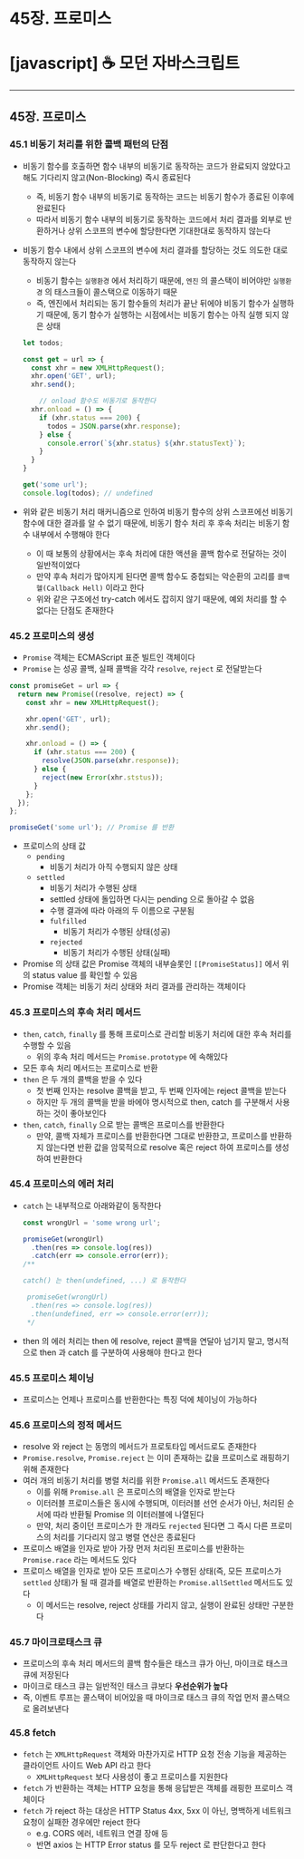 # 45장. 프로미스

# [javascript] ☕ 모던 자바스크립트

---

## 45장. 프로미스

### 45.1 비동기 처리를 위한 콜백 패턴의 단점

- 비동기 함수를 호출하면 함수 내부의 비동기로 동작하는 코드가 완료되지 않았다고 해도 기다리지 않고(Non-Blocking) 즉시 종료된다
    - 즉, 비동기 함수 내부의 비동기로 동작하는 코드는 비동기 함수가 종료된 이후에 완료된다
    - 따라서 비동기 함수 내부의 비동기로 동작하는 코드에서 처리 결과를 외부로 반환하거나 상위 스코프의 변수에 할당한다면 기대한대로 동작하지 않는다
- 비동기 함수 내에서 상위 스코프의 변수에 처리 결과를 할당하는 것도 의도한 대로 동작하지 않는다
    - 비동기 함수는 `실행환경` 에서 처리하기 때문에, `엔진` 의 콜스택이 비어야만 `실행환경` 의 태스크들이 콜스택으로 이동하기 때문
    - 즉, 엔진에서 처리되는 동기 함수들의 처리가 끝난 뒤에야 비동기 함수가 실행하기 때문에, 동기 함수가 실행하는 시점에서는 비동기 함수는 아직 실행 되지 않은 상태
    
    ```jsx
    let todos;
    
    const get = url => {
      const xhr = new XMLHttpRequest();
      xhr.open('GET', url);
      xhr.send();
    
    	// onload 함수도 비동기로 동작한다
      xhr.onload = () => {
        if (xhr.status === 200) {
          todos = JSON.parse(xhr.response);
        } else {
          console.error(`${xhr.status} ${xhr.statusText}`);
        }
      }
    }
    
    get('some url');
    console.log(todos); // undefined
    ```
    
- 위와 같은 비동기 처리 매커니즘으로 인하여 비동기 함수의 상위 스코프에선 비동기 함수에 대한 결과를 알 수 없기 때문에, 비동기 함수 처리 후 후속 처리는 비동기 함수 내부에서 수행해야 한다
    - 이 때 보통의 상황에서는 후속 처리에 대한 액션을 콜백 함수로 전달하는 것이 일반적이었다
    - 만약 후속 처리가 많아지게 된다면 콜백 함수도 중첩되는 악순환의 고리를 `콜백 헬(Callback Hell)` 이라고 한다
    - 위와 같은 구조에선 try-catch 에서도 잡히지 않기 때문에, 예외 처리를 할 수 없다는 단점도 존재한다

### 45.2 프로미스의 생성

- `Promise` 객체는 ECMAScript 표준 빌트인 객체이다
- `Promise` 는 성공 콜백, 실패 콜백을 각각 `resolve`, `reject` 로 전달받는다

```jsx
const promiseGet = url => {
  return new Promise((resolve, reject) => {
    const xhr = new XMLHttpRequest();

    xhr.open('GET', url);
    xhr.send();

    xhr.onload = () => {
      if (xhr.status === 200) {
        resolve(JSON.parse(xhr.response));
      } else {
        reject(new Error(xhr.ststus));
      }
    };
  });
};

promiseGet('some url'); // Promise 를 반환
```

- 프로미스의 상태 값
    - `pending`
        - 비동기 처리가 아직 수행되지 않은 상태
    - `settled`
        - 비동기 처리가 수행된 상태
        - settled 상태에 돌입하면 다시는 pending 으로 돌아갈 수 없음
        - 수행 결과에 따라 아래의 두 이름으로 구분됨
        - `fulfilled`
            - 비동기 처리가 수행된 상태(성공)
        - `rejected`
            - 비동기 처리가 수행된 상태(실패)
- Promise 의 상태 값은 Promise 객체의 내부슬롯인 `[[PromiseStatus]]` 에서 위의 status value 를 확인할 수 있음
- Promise 객체는 비동기 처리 상태와 처리 결과를 관리하는 객체이다

### 45.3 프로미스의 후속 처리 메서드

- `then`, `catch`, `finally` 를 통해 프로미스로 관리할 비동기 처리에 대한 후속 처리를 수행할 수 있음
    - 위의 후속 처리 메서드는 `Promise.prototype` 에 속해있다
- 모든 후속 처리 메서드는 프로미스로 반환
- `then` 은 두 개의 콜백을 받을 수 있다
    - 첫 번째 인자는 resolve 콜백을 받고, 두 번째 인자에는 reject 콜백을 받는다
    - 하지만 두 개의 콜백을 받을 바에야 명시적으로 then, catch 를 구분해서 사용하는 것이 좋아보인다
- `then`, `catch`, `finally` 으로 받는 콜백은 프로미스를 반환한다
    - 만약, 콜백 자체가 프로미스를 반환한다면 그대로 반환한고, 프로미스를 반환하지 않는다면 반환 값을 암묵적으로 resolve 혹은 reject 하여 프로미스를 생성하여 반환한다

### 45.4 프로미스의 에러 처리

- `catch` 는 내부적으로 아래와같이 동작한다
    
    ```jsx
    const wrongUrl = 'some wrong url';
    
    promiseGet(wrongUrl)
      .then(res => console.log(res))
      .catch(err => console.error(err));
    /**
    
    catch() 는 then(undefined, ...) 로 동작한다
    
     promiseGet(wrongUrl)
      .then(res => console.log(res))
      .then(undefined, err => console.error(err));
     */
    ```
    
- then 의 에러 처리는 then 에 resolve, reject 콜백을 연달아 넘기지 말고, 명시적으로 then 과 catch 를 구분하여 사용해야 한다고 한다

### 45.5 프로미스 체이닝

- 프로미스는 언제나 프로미스를 반환한다는 특징 덕에 체이닝이 가능하다

### 45.6 프로미스의 정적 메서드

- resolve 와 reject 는 동명의 메서드가 프로토타입 메서드로도 존재한다
- `Promise.resolve`, `Promise.reject` 는 이미 존재하는 값을 프로미스로 래핑하기 위해 존재한다
- 여러 개의 비동기 처리를 병렬 처리를 위한 `Promise.all` 메서드도 존재한다
    - 이를 위해 `Promise.all` 은 프로미스의 배열을 인자로 받는다
    - 이터러블 프로미스들은 동시에 수행되며, 이터러블 선언 순서가 아닌, 처리된 순서에 따라 반환될 Promise 의 이터러블에 나열된다
    - 만약, 처리 중이던 프로미스가 한 개라도 `rejected` 된다면 그 즉시 다른 프로미스의 처리를 기다리지 않고 병렬 연산은 종료된다
- 프로미스 배열을 인자로 받아 가장 먼저 처리된 프로미스를 반환하는 `Promise.race` 라는 메서드도 있다
- 프로미스 배열을 인자로 받아 모든 프로미스가 수행된 상태(즉, 모든 프로미스가 `settled` 상태)가 될 때 결과를 배열로 반환하는 `Promise.allSettled` 메서드도 있다
    - 이 메서드는 resolve, reject 상태를 가리지 않고, 실행이 완료된 상태만 구분한다

### 45.7 마이크로태스크 큐

- 프로미스의 후속 처리 메서드의 콜백 함수들은 태스크 큐가 아닌, 마이크로 태스크 큐에 저장된다
- 마이크로 태스크 큐는 일반적인 태스크 큐보다 **우선순위가 높다**
- 즉, 이벤트 루프는 콜스택이 비어있을 때 마이크로 태스크 큐의 작업 먼저 콜스택으로 올려보낸다

### 45.8 fetch

- `fetch` 는 `XMLHttpRequest` 객체와 마찬가지로 HTTP 요청 전송 기능을 제공하는 클라이언트 사이드 Web API 라고 한다
    - `XMLHttpRequest` 보다 사용성이 좋고 프로미스를 지원한다
- `fetch` 가 반환하는 객체는 HTTP 요청을 통해 응답받은 객체를 래핑한 프로미스 객체이다
- `fetch` 가 reject 하는 대상은 HTTP Status 4xx, 5xx 이 아닌, 명백하게 네트워크 요청이 실패한 경우에만 reject 한다
    - e.g. CORS 에러, 네트워크 연결 장애 등
    - 반면 axios 는 HTTP Error status 를 모두 reject 로 판단한다고 한다